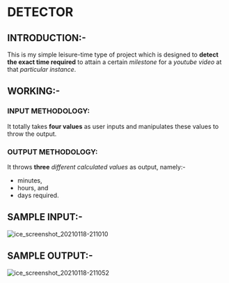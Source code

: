 # DETECTOR

## INTRODUCTION:-

This is my simple leisure-time type of project which is designed to **detect the exact time required** to attain a certain _milestone_ for a _youtube video_ at that _particular instance_. 

## WORKING:-

### INPUT METHODOLOGY:

It totally takes **four values** as user inputs and manipulates these values to throw the output.

### OUTPUT METHODOLOGY:

It throws **three** _different calculated values_ as output, namely:-
- minutes,
- hours, and
- days required.

## SAMPLE INPUT:-

![ice_screenshot_20210118-211010](https://user-images.githubusercontent.com/64918181/104935829-bc78c380-59d1-11eb-91cd-00af963bbe21.png)


## SAMPLE OUTPUT:-

![ice_screenshot_20210118-211052](https://user-images.githubusercontent.com/64918181/104935832-bda9f080-59d1-11eb-9649-7c3c27261b72.png)
